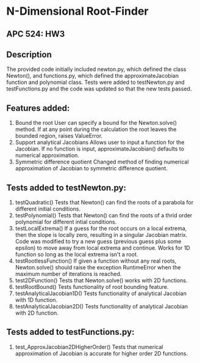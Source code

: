 # N-Dimensional Root-Finder
## APC 524: HW3

## Description

The provided code initially included newton.py, which defined the
class Newton(), and functions.py, which defined the
approximateJacobian function and polynomial class. Tests were
added to testNewton.py and testFunctions.py and the code was updated
so that the new tests passed.

## Features added:
1. Bound the root
   User can specify a bound for the Newton.solve() method. If at any
   point during the calculation the root leaves the bounded region,
   raises ValueError.
2. Support analytical Jacobians
   Allows user to input a function for the Jacobian. If no function
   is input, approximateJacobian() defaults to numerical
   approximation.
3. Symmetric difference quotient
   Changed method of finding numerical approximation of Jacobian to
   symmetric difference quotient.

## Tests added to testNewton.py:
1. testQuadratic()
   Tests that Newton() can find the roots of a parabola for different
   initial conditions.
2. testPolynomial()
   Tests that Newton() can find the roots of a thrid order polynomial
   for different intial conditions.
3. testLocalExtrema()
   If a guess for the root occurs on a local extrema, then the slope
   is locally zero, resulting in a singular Jacobian matrix. Code was
   modified to try a new guess (previous guess plus some epsilon) to
   move away from local extrema and continue. Works for 1D function
   so long as the local extrema isn't a root.
4. testRootlessFunction()
   If given a function without any real roots, Newton.solve() should
   raise the exception RuntimeError when the maximum number of
   iterations is reached.
5. test2DFunction()
   Tests that Newton.solve() works with 2D functions.
6. testRootBound()
   Tests functionality of root bounding feature.
7. testAnalyticalJacobian1D()
   Tests functionality of analytical Jacobian with 1D function.
8. testAnalyticalJacobian2D()
   Tests functionality of analytical Jacobian with 2D function.

## Tests added to testFunctions.py:
1. test_ApproxJacobian2DHigherOrder()
   Tests that numerical approximation of Jacobian is accurate for
   higher order 2D functions.
